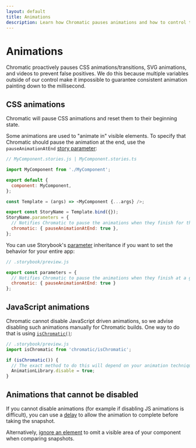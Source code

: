 ```yaml
---
layout: default
title: Animations
description: Learn how Chromatic pauses animations and how to control the behavior
---
```


# Animations

Chromatic proactively pauses CSS animations/transitions, SVG animations, and videos to prevent false positives. We do this because multiple variables outside of our control make it impossible to guarantee consistent animation painting down to the millisecond.

## CSS animations

Chromatic will pause CSS animations and reset them to their beginning state.

Some animations are used to "animate in" visible elements. To specify that Chromatic should pause the animation at the end, use the `pauseAnimationAtEnd` [story parameter](https://storybook.js.org/docs/react/writing-stories/parameters#story-parameters):

```js
// MyComponent.stories.js | MyComponent.stories.ts

import MyComponent from './MyComponent';

export default {
  component: MyComponent,
};

const Template = (args) => <MyComponent {...args} />;

export const StoryName = Template.bind({});
StoryName.parameters = {
  // Notifies Chromatic to pause the animations when they finish for the specific story.
  chromatic: { pauseAnimationAtEnd: true },
};

```

You can use Storybook's [parameter](https://storybook.js.org/docs/react/writing-stories/parameters#global-parameters) inheritance if you want to set the behavior for your entire app:

```js
// .storybook/preview.js

export const parameters = {
  // Notifies Chromatic to pause the animations when they finish at a global level.
  chromatic: { pauseAnimationAtEnd: true }
};
```

## JavaScript animations

Chromatic cannot disable JavaScript driven animations, so we advise disabling such animations manually for Chromatic builds. One way to do that is using [`isChromatic()`](isChromatic):

```js
// .storybook/preview.js
import isChromatic from 'chromatic/isChromatic';

if (isChromatic()) {
  // The exact method to do this will depend on your animation techniques.
  AnimationLibrary.disable = true;
}
```

## Animations that cannot be disabled

If you cannot disable animations (for example if disabling JS animations is difficult), you can use a [delay](delay) to allow the animation to complete before taking the snapshot.

Alternatively, [ignore an element](ignoring-elements) to omit a visible area of your component when comparing snapshots.
